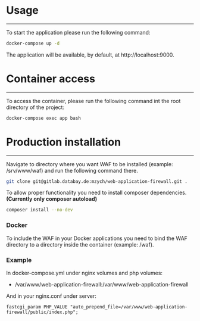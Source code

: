 # Usage
___
To start the application please run the following command:
```bash
docker-compose up -d
```
The application will be available, by default, at http://localhost:9000.


# Container access
___
To access the container, please run the following command int the root directory of the project:
```bash
docker-compose exec app bash
```

# Production installation
___
Navigate to directory where you want WAF to be installed (example: /srv/www/waf) and run the following command there.
```bash
git clone git@gitlab.databay.de:mzych/web-application-firewall.git .
```

To allow proper functionality you need to install composer dependencies. <b>(Currently only composer autoload)</b>
```bash
composer install --no-dev
```
### Docker
To include the WAF in your Docker applications you need to bind the WAF directory to a directory inside the container (example: /waf).

### Example
In docker-compose.yml under nginx volumes and php volumes:
- /var/www/web-application-firewall:/var/www/web-application-firewall

And in your nginx.conf under server:
```
fastcgi_param PHP_VALUE "auto_prepend_file=/var/www/web-application-firewall/public/index.php";
```